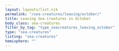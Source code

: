 ```yaml
---
layout: layouts/list.njk
permalink: "/sea-creatures/leaving/october/"
title: Leaving Sea Creatures in October
body_class: sea-creatures
filter_by_tag: "type_seacreatures_leaving_october"
type: "sea-creatures"
listing: "sea-creatures"
hemisphere: ""
---
```

